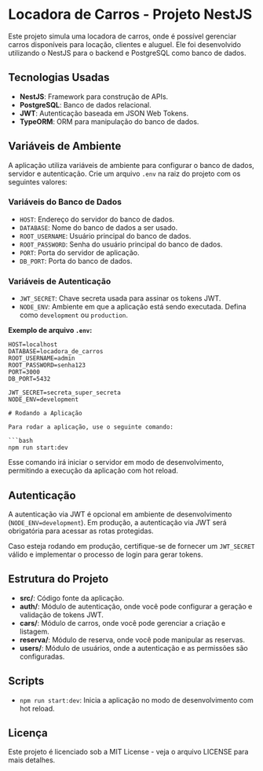 # Locadora de Carros - Projeto NestJS

Este projeto simula uma locadora de carros, onde é possível gerenciar carros disponíveis para locação, clientes e aluguel. Ele foi desenvolvido utilizando o NestJS para o backend e PostgreSQL como banco de dados.

## Tecnologias Usadas

- **NestJS**: Framework para construção de APIs.
- **PostgreSQL**: Banco de dados relacional.
- **JWT**: Autenticação baseada em JSON Web Tokens.
- **TypeORM**: ORM para manipulação do banco de dados.
  
## Variáveis de Ambiente

A aplicação utiliza variáveis de ambiente para configurar o banco de dados, servidor e autenticação. Crie um arquivo `.env` na raiz do projeto com os seguintes valores:

### **Variáveis do Banco de Dados**

- `HOST`: Endereço do servidor do banco de dados.
- `DATABASE`: Nome do banco de dados a ser usado.
- `ROOT_USERNAME`: Usuário principal do banco de dados.
- `ROOT_PASSWORD`: Senha do usuário principal do banco de dados.
- `PORT`: Porta do servidor de aplicação.
- `DB_PORT`: Porta do banco de dados.

### **Variáveis de Autenticação**

- `JWT_SECRET`: Chave secreta usada para assinar os tokens JWT.
- `NODE_ENV`: Ambiente em que a aplicação está sendo executada. Defina como `development` ou `production`.

**Exemplo de arquivo `.env`:**

```env
HOST=localhost
DATABASE=locadora_de_carros
ROOT_USERNAME=admin
ROOT_PASSWORD=senha123
PORT=3000
DB_PORT=5432

JWT_SECRET=secreta_super_secreta
NODE_ENV=development

# Rodando a Aplicação

Para rodar a aplicação, use o seguinte comando:

```bash
npm run start:dev
```

Esse comando irá iniciar o servidor em modo de desenvolvimento, permitindo a execução da aplicação com hot reload.

## Autenticação

A autenticação via JWT é opcional em ambiente de desenvolvimento (`NODE_ENV=development`). Em produção, a autenticação via JWT será obrigatória para acessar as rotas protegidas.

Caso esteja rodando em produção, certifique-se de fornecer um `JWT_SECRET` válido e implementar o processo de login para gerar tokens.

## Estrutura do Projeto

- **src/**: Código fonte da aplicação.
- **auth/**: Módulo de autenticação, onde você pode configurar a geração e validação de tokens JWT.
- **cars/**: Módulo de carros, onde você pode gerenciar a criação e listagem.
- **reserva/**: Módulo de reserva, onde você pode manipular as reservas.
- **users/**: Módulo de usuários, onde a autenticação e as permissões são configuradas.

## Scripts

- `npm run start:dev`: Inicia a aplicação no modo de desenvolvimento com hot reload.

## Licença

Este projeto é licenciado sob a MIT License - veja o arquivo LICENSE para mais detalhes.
